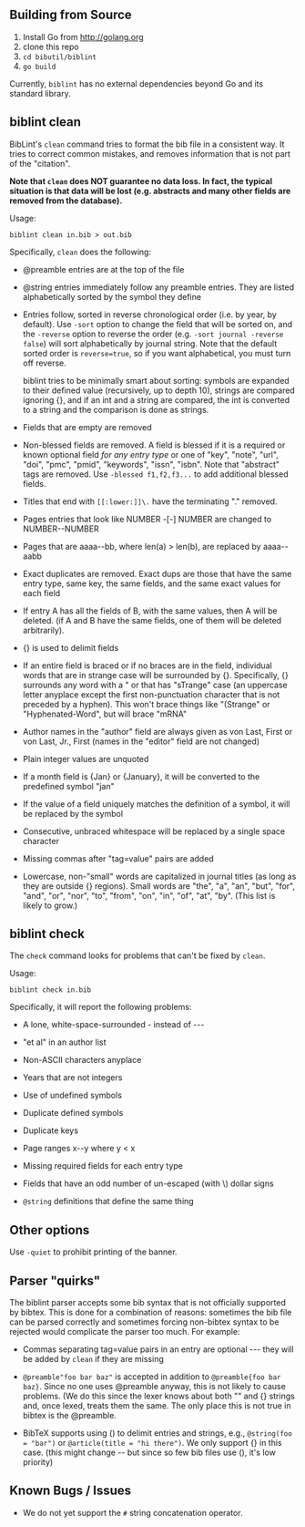 
## Building from Source

1. Install Go from http://golang.org
2. clone this repo
3. `cd bibutil/biblint`
4. `go build`

Currently, `biblint` has no external dependencies beyond Go and its standard library.

## biblint clean

BibLint's `clean` command tries to format the bib file in a consistent way.  It
tries to correct common mistakes, and removes information that is not part of
the "citation". 

**Note that `clean` does NOT guarantee no data loss. In fact, the typical situation is that
data will be lost (e.g. abstracts and many other fields are removed from the database).**

Usage:
```
biblint clean in.bib > out.bib
```

Specifically, `clean` does the following:

- @preamble entries are at the top of the file

- @string entries immediately follow any preamble entries. They are listed
  alphabetically sorted by the symbol they define

- Entries follow, sorted in reverse chronological order (i.e. by year, by
  default). Use `-sort` option to change the field that will be sorted on, and
  the `-reverse` option to reverse the order (e.g. `-sort journal -reverse
  false`) will sort alphabetically by journal string. Note that the default
  sorted order is `reverse=true`, so if you want alphabetical, you must turn
  off reverse.

  biblint tries to be minimally smart about sorting: symbols are expanded to
  their defined value (recursively, up to depth 10), strings are compared
  ignoring {}, and if an int and a string are compared, the int is converted to
  a string and the comparison is done as strings.

- Fields that are empty are removed

- Non-blessed fields are removed. A field is blessed if it is a required or
  known optional field *for any entry type* or one of "key", "note", "url",
  "doi", "pmc", "pmid", "keywords", "issn", "isbn".  Note that "abstract" tags
  are removed. Use `-blessed f1,f2,f3...` to add additional blessed fields.

- Titles that end with `[[:lower:]]\.` have the terminating "." removed.

- Pages entries that look like NUMBER -[-] NUMBER are changed to NUMBER--NUMBER

- Pages that are aaaa--bb, where len(a) > len(b), are replaced by aaaa--aabb

- Exact duplicates are removed. Exact dups are those that have the same entry
  type, same key, the same fields, and the same exact values for each field

- If entry A has all the fields of B, with the same values, then A will be
  deleted.  (if A and B have the same fields, one of them will be deleted
  arbitrarily).

- {} is used to delimit fields

- If an entire field is braced or if no braces are in the field, individual
  words that are in strange case will be surrounded by {}. Specifically, {}
  surrounds any word with a " or that has "sTrange" case (an uppercase letter
  anyplace except the first non-punctuation character that is not preceded by a
  hyphen). This won't brace things like "(Strange" or "Hyphenated-Word", but
  will brace "mRNA"

- Author names in the "author" field are always given as von Last, First or von
  Last, Jr., First  (names in the "editor" field are not changed)

- Plain integer values are unquoted

- If a month field is {Jan} or {January}, it will be converted to the
  predefined symbol "jan"

- If the value of a field uniquely matches the definition of a symbol, it will
  be replaced by the symbol

- Consecutive, unbraced whitespace will be replaced by a single space character

- Missing commas after "tag=value" pairs are added

- Lowercase, non-"small" words are capitalized in journal titles (as long as
  they are outside {} regions). Small words are "the", "a", "an", "but", "for",
  "and", "or", "nor", "to", "from", "on", "in", "of", "at", "by". (This list is
  likely to grow.)

## biblint check

The `check` command looks for problems that can't be fixed by `clean`.

Usage:
```
biblint check in.bib
```

Specifically, it will report the following problems:

- A lone, white-space-surrounded - instead of ---

- "et al" in an author list

- Non-ASCII characters anyplace

- Years that are not integers

- Use of undefined symbols

- Duplicate defined symbols

- Duplicate keys

- Page ranges x--y where y < x

- Missing required fields for each entry type

- Fields that have an odd number of un-escaped (with \\) dollar signs

- `@string` definitions that define the same thing

## Other options

Use `-quiet` to prohibit printing of the banner.

## Parser "quirks"

The biblint parser accepts some bib syntax that is not officially supported by
bibtex. This is done for a combination of reasons: sometimes the bib file can
be parsed correctly and sometimes forcing non-bibtex syntax to be rejected
would complicate the parser too much. For example:

- Commas separating tag=value pairs in an entry are optional --- they will be
  added by `clean` if they are missing

- `@preamble"foo bar baz"` is accepted in addition to `@preamble{foo bar baz}`.
  Since no one uses @preamble anyway, this is not likely to cause problems.
  (We do this since the lexer knows about both "" and {} strings and, once
  lexed, treats them the same. The only place this is not true in bibtex is the
  @preamble.

- BibTeX supports using () to delimit entries and strings, e.g., `@string(foo =
  "bar")` or `@article(title = "hi there")`. We only support {} in this case.
  (this might change -- but since so few bib files use (), it's low priority)


## Known Bugs / Issues

- We do not yet support the `#` string concatenation operator.

